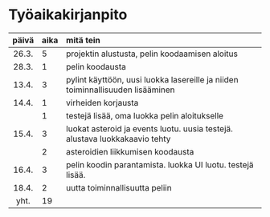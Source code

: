 # Työaikakirjanpito

| päivä | aika | mitä tein  |
| :----:|:-----| :-----|
| 26.3. |  5   | projektin alustusta, pelin koodaamisen aloitus |
| 28.3. |  1   | pelin koodausta |
| 13.4. |  3   | pylint käyttöön, uusi luokka lasereille ja niiden toiminnallisuuden lisääminen |
| 14.4. |  1   | virheiden korjausta |
|       |  1   | testejä lisää, oma luokka pelin aloitukselle |
| 15.4. |  3   | luokat asteroid ja events luotu. uusia testejä. alustava luokkakaavio tehty  |
|       |  2   | asteroidien liikkumisen koodausta |
| 16.4. |  3   | pelin koodin parantamista. luokka UI luotu. testejä lisää. |
| 18.4. |  2   | uutta toiminnallisuutta peliin |
|  yht. |  19  |  |

